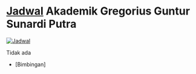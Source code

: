 # [Jadwal](https://calendar.google.com/calendar/u/1?cid=Ym9uYXJtYWxhbmdAZ21haWwuY29t) Akademik Gregorius Guntur Sunardi Putra

[![Jadwal](https://calendar.google.com/calendar/embed?src=bonarmalang%40gmail.com&ctz=Asia%2FJakarta)](https://calendar.google.com/calendar/embed?src=bonarmalang%40gmail.com&ctz=Asia%2FJakarta)

Tidak ada  
- [Bimbingan]

